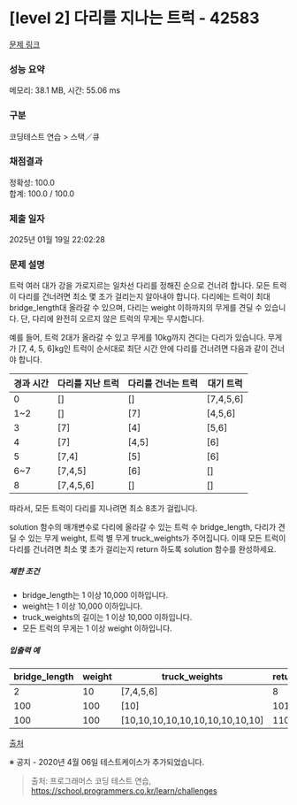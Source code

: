# [level 2] 다리를 지나는 트럭 - 42583 

[문제 링크](https://school.programmers.co.kr/learn/courses/30/lessons/42583) 

### 성능 요약

메모리: 38.1 MB, 시간: 55.06 ms

### 구분

코딩테스트 연습 > 스택／큐

### 채점결과

정확성: 100.0<br/>합계: 100.0 / 100.0

### 제출 일자

2025년 01월 19일 22:02:28

### 문제 설명

<p>트럭 여러 대가 강을 가로지르는 일차선 다리를 정해진 순으로 건너려 합니다. 모든 트럭이 다리를 건너려면 최소 몇 초가 걸리는지 알아내야 합니다. 다리에는 트럭이 최대 bridge_length대 올라갈 수 있으며, 다리는 weight 이하까지의 무게를 견딜 수 있습니다. 단, 다리에 완전히 오르지 않은 트럭의 무게는 무시합니다.</p>

<p>예를 들어, 트럭 2대가 올라갈 수 있고 무게를 10kg까지 견디는 다리가 있습니다. 무게가 [7, 4, 5, 6]kg인 트럭이 순서대로 최단 시간 안에 다리를 건너려면 다음과 같이 건너야 합니다.</p>
<table class="table">
        <thead><tr>
<th>경과 시간</th>
<th>다리를 지난 트럭</th>
<th>다리를 건너는 트럭</th>
<th>대기 트럭</th>
</tr>
</thead>
        <tbody><tr>
<td>0</td>
<td>[]</td>
<td>[]</td>
<td>[7,4,5,6]</td>
</tr>
<tr>
<td>1~2</td>
<td>[]</td>
<td>[7]</td>
<td>[4,5,6]</td>
</tr>
<tr>
<td>3</td>
<td>[7]</td>
<td>[4]</td>
<td>[5,6]</td>
</tr>
<tr>
<td>4</td>
<td>[7]</td>
<td>[4,5]</td>
<td>[6]</td>
</tr>
<tr>
<td>5</td>
<td>[7,4]</td>
<td>[5]</td>
<td>[6]</td>
</tr>
<tr>
<td>6~7</td>
<td>[7,4,5]</td>
<td>[6]</td>
<td>[]</td>
</tr>
<tr>
<td>8</td>
<td>[7,4,5,6]</td>
<td>[]</td>
<td>[]</td>
</tr>
</tbody>
      </table>
<p>따라서, 모든 트럭이 다리를 지나려면 최소 8초가 걸립니다.</p>

<p>solution 함수의 매개변수로 다리에 올라갈 수 있는 트럭 수 bridge_length, 다리가 견딜 수 있는 무게 weight, 트럭 별 무게 truck_weights가 주어집니다. 이때 모든 트럭이 다리를 건너려면 최소 몇 초가 걸리는지 return 하도록 solution 함수를 완성하세요.</p>

<h5>제한 조건</h5>

<ul>
<li>bridge_length는 1 이상 10,000 이하입니다.</li>
<li>weight는 1 이상 10,000 이하입니다.</li>
<li>truck_weights의 길이는 1 이상 10,000 이하입니다.</li>
<li>모든 트럭의 무게는 1 이상 weight 이하입니다.</li>
</ul>

<h5>입출력 예</h5>
<table class="table">
        <thead><tr>
<th>bridge_length</th>
<th>weight</th>
<th>truck_weights</th>
<th>return</th>
</tr>
</thead>
        <tbody><tr>
<td>2</td>
<td>10</td>
<td>[7,4,5,6]</td>
<td>8</td>
</tr>
<tr>
<td>100</td>
<td>100</td>
<td>[10]</td>
<td>101</td>
</tr>
<tr>
<td>100</td>
<td>100</td>
<td>[10,10,10,10,10,10,10,10,10,10]</td>
<td>110</td>
</tr>
</tbody>
      </table>
<p><a href="http://icpckorea.org/2016/ONLINE/problem.pdf" target="_blank" rel="noopener">출처</a></p>

<p>※ 공지 - 2020년 4월 06일 테스트케이스가 추가되었습니다.</p>


> 출처: 프로그래머스 코딩 테스트 연습, https://school.programmers.co.kr/learn/challenges